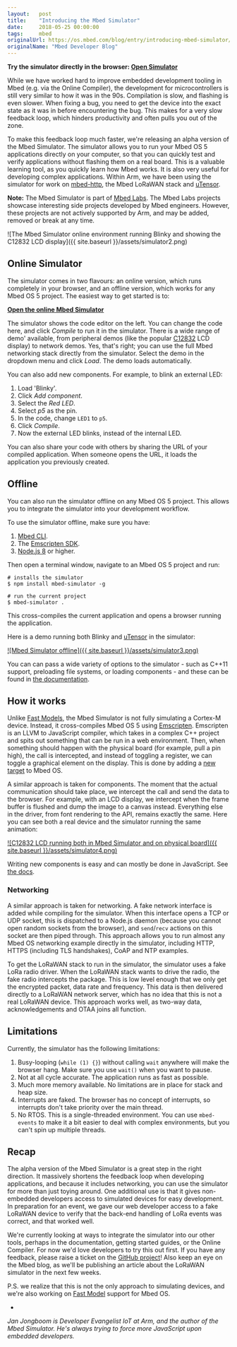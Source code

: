 ```yaml
---
layout:   post
title:    "Introducing the Mbed Simulator"
date:     2018-05-25 00:00:00
tags:     mbed
originalUrl: https://os.mbed.com/blog/entry/introducing-mbed-simulator/
originalName: "Mbed Developer Blog"
---
```


**Try the simulator directly in the browser: [Open Simulator](https://labs.mbed.com/simulator)**

While we have worked hard to improve embedded development tooling in Mbed (e.g. via the Online Compiler), the development for microcontrollers is still very similar to how it was in the 90s. Compilation is slow, and flashing is even slower. When fixing a bug, you need to get the device into the exact state as it was in before encountering the bug. This makes for a very slow feedback loop, which hinders productivity and often pulls you out of the zone.

<!--more-->

To make this feedback loop much faster, we're releasing an alpha version of the Mbed Simulator. The simulator allows you to run your Mbed OS 5 applications directly on your computer, so that you can quickly test and verify applications without flashing them on a real board. This is a valuable learning tool, as you quickly learn how Mbed works. It is also very useful for developing complex applications. Within Arm, we have been using the simulator for work on [mbed-http](https://os.mbed.com/teams/sandbox/code/mbed-http/), the Mbed LoRaWAN stack and [uTensor](http://utensor.ai).

**Note:** The Mbed Simulator is part of [Mbed Labs](https://labs.mbed.com). The Mbed Labs projects showcase interesting side projects developed by Mbed engineers. However, these projects are not actively supported by Arm, and may be added, removed or break at any time.


![The Mbed Simulator online environment running Blinky and showing the C12832 LCD display]({{ site.baseurl }}/assets/simulator2.png)

## Online Simulator

The simulator comes in two flavours: an online version, which runs completely in your browser, and an offline version, which works for any Mbed OS 5 project. The easiest way to get started is to:

**[Open the online Mbed Simulator](https://labs.mbed.com/simulator)**

The simulator shows the code editor on the left. You can change the code here, and click *Compile* to run it in the simulator. There is a wide range of demo' available, from peripheral demos (like the popular [C12832](https://os.mbed.com/components/128x32-LCD/) LCD display) to network demos. Yes, that's right; you can use the full Mbed networking stack directly from the simulator. Select the demo in the dropdown menu and click *Load*. The demo loads automatically.

You can also add new components. For example, to blink an external LED:

1. Load 'Blinky'.
2. Click *Add component*.
3. Select the *Red LED*.
4. Select *p5* as the pin.
5. In the code, change `LED1` to `p5`.
6. Click *Compile*.
7. Now the external LED blinks, instead of the internal LED.

You can also share your code with others by sharing the URL of your compiled application. When someone opens the URL, it loads the application you previously created.

## Offline

You can also run the simulator offline on any Mbed OS 5 project. This allows you to integrate the simulator into your development workflow.

To use the simulator offline, make sure you have:

1. [Mbed CLI](https://os.mbed.com/docs/v5.8/tools/arm-mbed-cli.html).
2. The [Emscripten SDK](https://kripken.github.io/emscripten-site/docs/getting_started/downloads.html).
3. [Node.js 8](https://nodejs.org) or higher.

Then open a terminal window, navigate to an Mbed OS 5 project and run:

```
# installs the simulator
$ npm install mbed-simulator -g

# run the current project
$ mbed-simulator .
```

This cross-compiles the current application and opens a browser running the application.

Here is a demo running both Blinky and [uTensor](http://utensor.ai) in the simulator:

[![Mbed Simulator offline]({{ site.baseurl }}/assets/simulator3.png)](https://www.youtube.com/watch?v=0OwuH138k4w)

You can can pass a wide variety of options to the simulator - such as C++11 support, preloading file systems, or loading components - and these can be found in [the documentation](https://github.com/janjongboom/mbed-simulator#cli).

## How it works

Unlike [Fast Models](https://developer.arm.com/products/system-design/fast-models), the Mbed Simulator is not fully simulating a Cortex-M device. Instead, it cross-compiles Mbed OS 5 using [Emscripten](https://github.com/kripken/emscripten). Emscripten is an LLVM to JavaScript compiler, which takes in a complex C++ project and spits out something that can be run in a web environment. Then, when something should happen with the physical board (for example, pull a pin high), the call is intercepted, and instead of toggling a register, we can toggle a graphical element on the display. This is done by adding a [new target](https://github.com/ARMmbed/mbed-os/pull/6457) to Mbed OS.

A similar approach is taken for components. The moment that the actual communication should take place, we intercept the call and send the data to the browser. For example, with an LCD display, we intercept when the frame buffer is flushed and dump the image to a canvas instead. Everything else in the driver, from font rendering to the API, remains exactly the same. Here you can see both a real device and the simulator running the same animation:

[![C12832 LCD running both in Mbed Simulator and on physical board]({{ site.baseurl }}/assets/simulator4.png)](https://www.youtube.com/watch?v=wpicvKWP4Iw&feature=youtu.be)

Writing new components is easy and can mostly be done in JavaScript. See [the docs](https://github.com/janjongboom/mbed-simulator#cli-arguments).

### Networking

A similar approach is taken for networking. A fake network interface is added while compiling for the simulator. When this interface opens a TCP or UDP socket, this is dispatched to a Node.js daemon (because you cannot open random sockets from the browser), and `send`/`recv` actions on this socket are then piped through. This approach allows you to run almost any Mbed OS networking example directly in the simulator, including HTTP, HTTPS (including TLS handshakes), CoAP and NTP examples.

To get the LoRaWAN stack to run in the simulator, the simulator uses a fake LoRa radio driver. When the LoRaWAN stack wants to drive the radio, the fake radio intercepts the package. This is low level enough that we only get the encrypted packet, data rate and frequency. This data is then delivered directly to a LoRaWAN network server, which has no idea that this is not a real LoRaWAN device. This approach works well, as two-way data, acknowledgements and OTAA joins all function.

## Limitations

Currently, the simulator has the following limitations:

1. Busy-looping (`while (1) {}`) without calling `wait` anywhere will make the browser hang. Make sure you use `wait()` when you want to pause.
2. Not at all cycle accurate. The application runs as fast as possible.
3. Much more memory available. No limitations are in place for stack and heap size.
4. Interrupts are faked. The browser has no concept of interrupts, so interrupts don't take priority over the main thread.
5. No RTOS. This is a single-threaded environment. You can use `mbed-events` to make it a bit easier to deal with complex environments, but you can't spin up multiple threads.

## Recap

The alpha version of the Mbed Simulator is a great step in the right direction. It massively shortens the feedback loop when developing applications, and because it includes networking, you can use the simulator for more than just toying around. One additional use is that it gives non-embedded developers access to simulated devices for easy development. In preparation for an event, we gave our web developer access to a fake LoRaWAN device to verify that the back-end handling of LoRa events was correct, and that worked well.

We're currently looking at ways to integrate the simulator into our other tools, perhaps in the documentation, getting started guides, or the Online Compiler. For now we'd love developers to try this out first. If you have any feedback, please raise a ticket on the [GitHub project](https://github.com/janjongboom/mbed-simulator)! Also keep an eye on the Mbed blog, as we'll be publishing an article about the LoRaWAN simulator in the next few weeks.

P.S. we realize that this is not the only approach to simulating devices, and we're also working on [Fast Model](https://github.com/ARMmbed/mbed-os/pull/6862) support for Mbed OS.

-

*Jan Jongboom is Developer Evangelist IoT at Arm, and the author of the Mbed Simulator. He's always trying to force more JavaScript upon embedded developers.*
